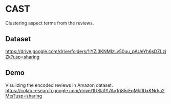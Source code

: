 # CAST
Clustering aspect terms from the reviews.

## Dataset
https://drive.google.com/drive/folders/1lYZi3KNMIzLv50uu_pAUeYh6sDZLzjZk?usp=sharing

## Demo
Visulizing the encoded reviews in Amazon dataset.
https://colab.research.google.com/drive/1USla1Y7Aq1rj85rEqMkflDxKNrha2Mts?usp=sharing

